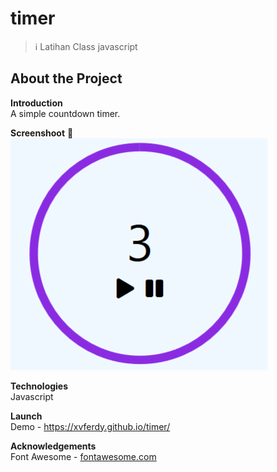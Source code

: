 # timer

> :information_source: Latihan Class javascript

## About the Project
**Introduction** </br>
A simple countdown timer.

**Screenshoot** :rainbow: </br>
<img src="timer.png">

**Technologies** </br>
Javascript

**Launch** </br>
Demo - https://xvferdy.github.io/timer/

**Acknowledgements** </br>
Font Awesome - [fontawesome.com](https://fontawesome.com/)
